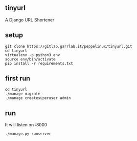 tinyurl
-------

A Django URL Shortener


setup
-----

````
git clone https://gitlab.garrlab.it/peppelinux/tinyurl.git
cd tinyurl
virtualenv -p python3 env
source env/bin/activate
pip install -r requirements.txt
````

first run
---

````
cd tinyurl
./manage migrate
./manage createsuperuser admin
````

run
---

It will listen on :8000
````
./manage.py runserver
````

